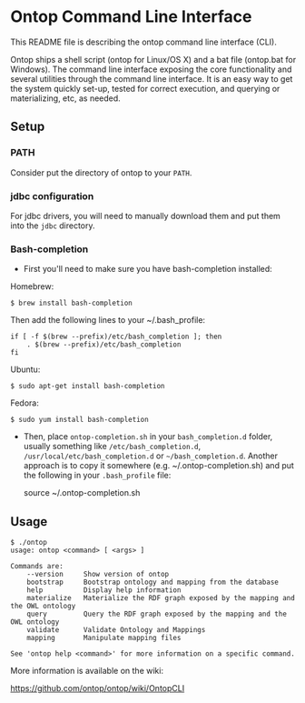 Ontop Command Line Interface
============================

This README file is describing the ontop command line interface (CLI).

Ontop ships a shell script (ontop for Linux/OS X) and a bat file (ontop.bat for Windows).
The command line interface exposing the core functionality and several utilities through the command line interface. 
It is an easy way to get the system quickly set-up, tested for correct execution, and querying or materializing, etc, as needed.

Setup
-----

### PATH

Consider put the directory of ontop to your `PATH`.

### jdbc configuration

For jdbc drivers, you will need to manually download them and put them into the `jdbc` directory.


### Bash-completion

* First you'll need to make sure you have bash-completion installed:

Homebrew:

	$ brew install bash-completion

Then add the following lines to your ~/.bash_profile:

    if [ -f $(brew --prefix)/etc/bash_completion ]; then
        . $(brew --prefix)/etc/bash_completion
    fi

Ubuntu:

	$ sudo apt-get install bash-completion

Fedora:

	$ sudo yum install bash-completion

* Then, place `ontop-completion.sh` in your `bash_completion.d` folder, usually something like `/etc/bash_completion.d`, `/usr/local/etc/bash_completion.d`  or `~/bash_completion.d`.
Another approach is to copy it somewhere (e.g. ~/.ontop-completion.sh) and put the following in your `.bash_profile` file:

    source ~/.ontop-completion.sh
    
Usage
-----

```
$ ./ontop
usage: ontop <command> [ <args> ]

Commands are:
    --version     Show version of ontop
    bootstrap     Bootstrap ontology and mapping from the database
    help          Display help information
    materialize   Materialize the RDF graph exposed by the mapping and the OWL ontology
    query         Query the RDF graph exposed by the mapping and the OWL ontology
    validate      Validate Ontology and Mappings
    mapping       Manipulate mapping files

See 'ontop help <command>' for more information on a specific command.

```

More information is available on the wiki:

https://github.com/ontop/ontop/wiki/OntopCLI
